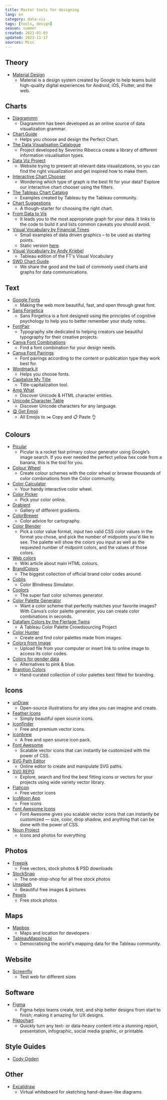 ```yaml
---
title: Master tools for designing
lang: en
category: data-vis
tags: [tools, design]
season: summer
created: 2021-01-03
updated: 2023-11-17
sources: Misc
---
```


## Theory
- [Material Design](https://material.io/design)
	- Material is a design system created by Google to help teams build high-quality digital experiences for Android, iOS, Flutter, and the web.

## Charts
- [Diagrammm](https://diagrammm.com/)
	- Diagrammm has been developed as an online source of data visualization grammar.
- [Chart.Guide](https://chart.guide/)
	- Helps you choose and design the Perfect Chart.
- [The Data Visualisation Catalogue](https://datavizcatalogue.com/)
	- Project developed by Severino Ribecca create a library of different information visualisation types.
- [Data Viz Project](https://datavizproject.com/)
	- Website trying to present all relevant data visualizations, so you can find the right visualization and get inspired how to make them.
- [Interactive Chart Chooser](https://depictdatastudio.com/charts/)
	- Wondering which type of graph is the best fit for your data? Explore our interactive chart chooser using the filters.
- [The Tableau Chart Catalog](https://www.flerlagetwins.com/2019/08/the-tableau-chart-catalog_97.html)
	- Examples created by Tableau by the Tableau community.
- [Chart Suggestions](../../assets/files/How-to-Choose-Chart-Types.png)
	- A though-starter for choosing the right chart.
- [From Data to Vis](https://www.data-to-viz.com/)
	- It leads you to the most appropriate graph for your data. It links to the code to build it and lists common caveats you should avoid.
- [Visual Vocabulary by Financial Times](http://ft-interactive.github.io/visual-vocabulary/)
	- Small examples of data driven graphics – to be used as starting points.
	- Static version [here](https://github.com/ft-interactive/chart-doctor/tree/master/visual-vocabulary).
- [Visual Vocabulary by Andy Kriebel](https://www.vizwiz.com/2018/07/visual-vocabulary.html)
	- Tableau edition of the FT's Visual Vocabulary
- [SWD Chart Guide](https://www.storytellingwithdata.com/chart-guide)
	- We share the good and the bad of commonly used charts and graphs for data communications.

## Text
- [Google Fonts](https://fonts.google.com/)
	 - Making the web more beautiful, fast, and open through great font.
- [Sans Forgetica](https://sansforgetica.rmit.edu.au/)
	- Sans Forgetica is a font designed using the principles of cognitive psychology to help you to better remember your study notes.
- [FontPair](https://fontpair.co/)
	 - Typography site dedicated to helping creators use beautiful typography for their creative projects.
- [Canva Font Combinations](https://www.canva.com/font-combinations/)
	 - Find a font combination for your design needs.
- [Canva Font Pairings](https://www.canva.com/learn/the-ultimate-guide-to-font-pairing/)
	 -  Font pairings according to the content or publication type they work best for.
- [Wordmark.it](https://wordmark.it/)
	- Helps you choose fonts.
- [Capitalize My Title](https://capitalizemytitle.com/)
	- Title-capitalization tool.
- [Amp What](https://www.amp-what.com/)
	- Discover Unicode & HTML character entities.
- [Unicode Character Table](https://jrgraphix.net/r/Unicode/0020-007F)
	- Discover Unicode characters for any language.
- [😋 Get Emoji](https://getemoji.com/)
	- All Emojis to ✂️ Copy and 📋 Paste 👌

## Colours
- [Picular](https://picular.co/)
	- Picular is a rocket fast primary colour generator using Google’s image search. If you ever needed the perfect yellow hex code from a banana, this is the tool for you.
- [Colour Wheel](https://color.adobe.com/create/color-wheel)
	 - Create colour schemes with the color wheel or browse thousands of color combinations from the Color community.
- [Color Calculator](https://www.sessions.edu/color-calculator/)
	- Your handy interactive color wheel.
- [Color Picker](https://imagecolorpicker.com/)
	- Pick your color online.
- [Grabient](https://www.grabient.com/)
	 - Gallery of different gradients.
- [ColorBrewer](https://colorbrewer2.org/#type=sequential&scheme=BuGn&n=3)
	- Color advice for cartography.
- [Color Blender](https://meyerweb.com/eric/tools/color-blend/#:::hex)
	- Pick a color value format, input two valid CSS color values in the format you chose, and pick the number of midpoints you'd like to see. The palette will show the colors you input as well as the requested number of midpoint colors, and the values of those colors.
- [Web colors](https://en.wikipedia.org/wiki/Web_colors)
	- Wiki article about main HTML colours.
- [BrandColors](https://brandcolors.net/)
	- The biggest collection of official brand color codes around.
- [Coblis](https://www.color-blindness.com/coblis-color-blindness-simulator/)
	- Color Blindness Simulator.
- [Coolors](https://coolors.co/)
	- The super fast color schemes generator.
- [Color Palette Generator](https://www.canva.com/colors/color-palette-generator/)
	- Want a color scheme that perfectly matches your favorite images? With Canva’s color palette generator, you can create color combinations in seconds.
- [Datafam Colors by the Flerlage Twins](https://www.flerlagetwins.com/2021/06/datafam-colors-color-palette.html)
	- A Tableau Color Palette Crowdsourcing Project
- [Color Hunter](http://colorhunter.com/browse.php?h=y&p=enter+tag%2C+hex+code%2C+or+image+URL)
	- Create and find color palettes made from images.
- [Colors from Image](https://html-color-codes.info/colors-from-image/)
	- Upload file from your computer or insert link to online image to access its color codes.
- [Colors for gender data](https://blog.datawrapper.de/gendercolor/)
	- Alternatives to pink & blue.
- [Branition Colors](https://branition.com/colors)
	- Hand-curated collection of color palettes best fitted for branding.

## Icons
- [unDraw](https://undraw.co/illustrations)
  - Open-source illustrations for any idea you can imagine and create.
- [Feather Icons](https://feathericons.com/)
	- Simply beautiful open source icons.
- [Iconfinder](https://www.iconfinder.com/)
	- Free and premium vector icons.
- [Iconbrew](https://iconbrew.com/)
	- A free and open source icon pack.
- [Font Awesome](https://fontawesome.com/v4.7.0/icons/)
	- Scalable vector icons that can instantly be customized with the power of CSS.
- [SVG Path Editor](https://github.com/Yqnn/svg-path-editor)
	- Online editor to create and manipulate SVG paths.
- [SVG REPO](https://www.svgrepo.com/)
	- Explore, search and find the best fitting icons or vectors for your projects using wide variety vector library.
- [Flaticon](https://www.flaticon.com/)
	- Free vector icons
- [IcoMoon App](https://icomoon.io/app/#/select)
	- Free icons
- [Font Awesome Icons](https://fontawesome.com/v5.15/icons/)
	- Font Awesome gives you scalable vector icons that can instantly be customized — size, color, drop shadow, and anything that can be done with the power of CSS.
- [Noun Project](https://thenounproject.com/)
	- Icons and photos for everything

## Photos
- [Freepik](https://www.freepik.com/)
	- Free vectors, stock photos & PSD downloads 
- [StockSnap](https://stocksnap.com/)
	- The one-stop-shop for all free stock photos
- [Unsplash](https://unsplash.com/)
	- Beautiful free images & pictures
- [Pexels](https://www.pexels.com/)
	- Free stock photos

## Maps
- [Mapbox](https://www.mapbox.com/account/)
	- Maps and location for developers
- [TableauMapping.bi](https://www.tableaumapping.bi/map)
	- Democratising the world's mapping data for the Tableau community.

## Website
- [Screenfly](https://screenfly.org/)
	- Test web for different sizes

## Software
- [Figma](https://www.figma.com/)
	 -  Figma helps teams create, test, and ship better designs from start to finish; making it amazing for UX designs.
 - [Piktochart](https://piktochart.com/)
	- Quickly turn any text- or data-heavy content into a stunning report, presentation, infographic, social media graphic, or printable.

## Style Guides
- [Cody Ogden](https://style.codyogden.com/)

## Other
- [Excalidraw](https://excalidraw.com/)
	- Virtual whiteboard for sketching hand-drawn-like diagrams
